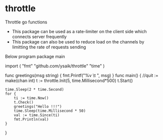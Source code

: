 # throttle
Throttle go functions
- This package can be used as a rate-limiter on the client side which connects server frequently
- This package can also be used to reduce load on the channels by limitting the rate of requests sending

Below program 
package main

import (
	"fmt"
	"github.com/ysaik/throttle"
	"time"
)

func greetings(msg string) {
	fmt.Printf("%v \t ", msg)
}
func main() {
	//quit := make(chan int)
	t := throttle.Init(5, time.Millisecond*500)
	t.Start()

	time.Sleep(2 * time.Second)
	for {
		ti := time.Now()
		t.Check()
		greetings("Hello !!!")
		time.Sleep(time.Millisecond * 50)
		val := time.Since(ti)
		fmt.Println(val)
	}

}
